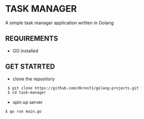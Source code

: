 # TASK MANAGER

A simple task manager application written in Golang

## REQUIREMENTS

- GO installed

## GET STATRTED

- clone the repository

```bash
 $ git clone https://github.com/dkrest1/golang-projects.git
 $ cd task-manager
```
- spin up server

```bash
$ go run main.go
```